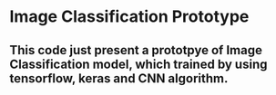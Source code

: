 # Image Classification Prototype
## This code just present a prototpye of Image Classification model, which trained by using tensorflow, keras and CNN algorithm.
